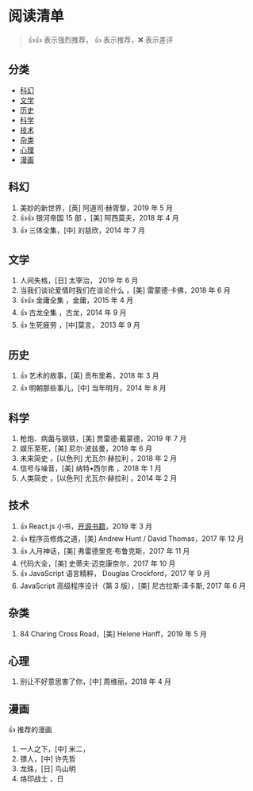 # 阅读清单

> :+1::+1: 表示强烈推荐， :+1: 表示推荐，:x: 表示差评

## 分类

- [科幻](#科幻)
- [文学](#文学)
- [历史](#历史)
- [科学](#科学)
- [技术](#技术)
- [杂类](#杂类)
- [心理](#心理)
- [漫画](#漫画)

## 科幻

1. 美妙的新世界，[英] 阿道司·赫胥黎，2019 年 5 月
2. :+1::+1: 银河帝国 15 部 ，[美] 阿西莫夫，2018 年 4 月
3. :+1: 三体全集，[中] 刘慈欣，2014 年 7 月

## 文学

1. 人间失格，[日] 太宰治， 2019 年 6 月
1. 当我们谈论爱情时我们在谈论什么 ，[美] 雷蒙德·卡佛，2018 年 6 月
1. :+1::+1: 金庸全集 ，金庸，2015 年 4 月
1. :+1: 古龙全集 ，古龙，2014 年 9 月
1. :+1: 生死疲劳 ，[中]莫言， 2013 年 9 月

## 历史

1. :+1: 艺术的故事，[英] 贡布里希，2018 年 3 月
2. :+1: 明朝那些事儿，[中] 当年明月，2014 年 8 月

## 科学

1. 枪炮、病菌与钢铁，[美] 贾雷德·戴蒙德，2019 年 7 月
1. 娱乐至死，[美] 尼尔·波兹曼，2018 年 6 月
1. 未来简史 ，[以色列] 尤瓦尔·赫拉利 ，2018 年 2 月
1. 信号与噪音，[美] 纳特•西尔弗 ，2018 年 1 月
1. 人类简史 ，[以色列] 尤瓦尔·赫拉利 ，2014 年 2 月

## 技术

1. :+1: React.js 小书，[开源书籍](http://huziketang.mangojuice.top/books/react/lesson36)，2019 年 3 月
2. :+1: 程序员修炼之道，[美] Andrew Hunt / David Thomas，2017 年 12 月
3. :+1: 人月神话，[美] 弗雷德里克·布鲁克斯，2017 年 11 月
4. 代码大全，[美] 史蒂夫·迈克康奈尔，2017 年 10 月
5. :+1: JavaScript 语言精粹， Douglas Crockford，2017 年 9 月
6. JavaScript 高级程序设计（第 3 版），[美] 尼古拉斯·泽卡斯, 2017 年 6 月

## 杂类

1. 84 Charing Cross Road，[美] Helene Hanff，2019 年 5 月

## 心理

1. 别让不好意思害了你，[中] 周维丽，2018 年 4 月

## 漫画

:+1: 推荐的漫画

1. 一人之下，[中] 米二，
2. 镖人，[中] 许先哲
3. 龙珠，[日] 鸟山明
4. 烙印战士 ，日
